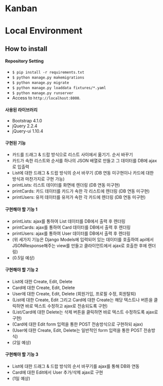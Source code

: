 Kanban
===

# Local Environment

## How to install

#### Repository Setting
- `$ pip install -r requirements.txt`
- `$ python manage.py makemigrations`
- `$ python manage.py migrate`
- `$ python manage.py loaddata fixtures/*.yaml`
- `$ python manage.py runserver`
- Access to `http://localhost:8000`.


#### 사용된 라이브러리
- Bootstrap 4.1.0
- jQuery 2.2.4
- jQuery-ui 1.10.4

#### 구현된 기능
- 카드를 드래그 & 드랍 방식으로 리스트 사이에서 옮기기. 순서 바꾸기
- 카드가 속한 리스트와 순서를 하나의 JSON 배열로 만들고 그 데이터를 DB에 ajax로 입출력
- List에 대한 드래그 & 드랍 방식의 순서 바꾸기 (DB 연동 미구현이나 카드에 대한 방식과 마찬가지로 구현 가능)
- printLists: 리스트 데이터를 화면에 렌더링 (DB 연동 미구현)
- printCards: 카드 데이터를 카드가 속한 각 리스트에 렌더링 (DB 연동 미구현)
- printUsers: 유저 데이터를 유저가 속한 각 카드에 렌더링 (DB 연동 미구현)

#### 구현해야 할 기능 1
- printLists: ajax를 통하여 List 데이터를 DB에서 출력 후 렌더링
- printCards: ajax를 통하여 Card 데이터를 DB에서 출력 후 렌더링
- printUsers: ajax를 통하여 User 데이터를 DB에서 출력 후 렌더링
- (위 세가지 기능은 Django Models에 입력되어 있는 데이터를 호출하여 api에서 JSONResponse해주는 view를 만들고 클라이언트에서 ajax로 호출한 후에 렌더링)
- (0.5일 예상)

#### 구현해야 할 기능 2
- List에 대한 Create, Edit, Delete
- Card에 대한 Create, Edit, Delete
- User에 대한 Create, Edit, Delete (회원가입, 프로필 수정, 회원탈퇴)
- (List에 대한 Create, Edit 그리고 Card에 대한 Create는 해당 텍스트나 버튼을 클릭하면 바로 텍스트 수정하고 ajax로 전송되도록 구현)
- (List/Card에 대한 Delete는 삭제 버튼을 클릭하면 바로 텍스트 수정하도록 ajax로 구현)
- (Card에 대한 Edit form 입력을 통한 POST 전송방식으로 구현하되 ajax)
- (User에 대한 Create, Edit, Delete는 일반적인 form 입력을 통한 POST 전송방식)
- (2일 예상)

#### 구현해야 할 기능 3
- List에 대한 드래그 & 드랍 방식의 순서 바꾸기를 ajax를 통해 DB와 연동
- Card에 대한 Edit에서 User 추가/삭제 ajax로 구현
- (1일 예상)

